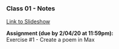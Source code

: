 ### Class 01 - Notes

[Link to Slideshow](https://docs.google.com/presentation/d/1Sm5_ckfUqxiqgL7cE8QsxP3Mz6a0vlp4kvI_oQPfIlg/edit?usp=sharing)

<b>Assignment (due by 2/04/20 at 11:59pm):</b></br>Exercise #1 - Create a poem in Max
